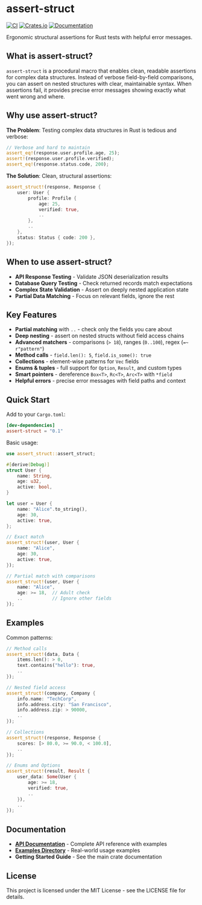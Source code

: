 # assert-struct

[![CI](https://github.com/carllerche/assert-struct/actions/workflows/ci.yml/badge.svg?branch=main)](https://github.com/carllerche/assert-struct/actions/workflows/ci.yml)
[![Crates.io](https://img.shields.io/crates/v/assert-struct.svg)](https://crates.io/crates/assert-struct)
[![Documentation](https://docs.rs/assert-struct/badge.svg)](https://docs.rs/assert-struct)

Ergonomic structural assertions for Rust tests with helpful error messages.

## What is assert-struct?

`assert-struct` is a procedural macro that enables clean, readable assertions for complex data structures. Instead of verbose field-by-field comparisons, you can assert on nested structures with clear, maintainable syntax. When assertions fail, it provides precise error messages showing exactly what went wrong and where.

## Why use assert-struct?

**The Problem**: Testing complex data structures in Rust is tedious and verbose:

```rust
// Verbose and hard to maintain
assert_eq!(response.user.profile.age, 25);
assert!(response.user.profile.verified);
assert_eq!(response.status.code, 200);
```

**The Solution**: Clean, structural assertions:

```rust
assert_struct!(response, Response {
    user: User {
        profile: Profile {
            age: 25,
            verified: true,
            ..
        },
        ..
    },
    status: Status { code: 200 },
});
```

## When to use assert-struct?

- **API Response Testing** - Validate JSON deserialization results
- **Database Query Testing** - Check returned records match expectations
- **Complex State Validation** - Assert on deeply nested application state
- **Partial Data Matching** - Focus on relevant fields, ignore the rest

## Key Features

- **Partial matching** with `..` - check only the fields you care about
- **Deep nesting** - assert on nested structs without field access chains
- **Advanced matchers** - comparisons (`> 18`), ranges (`0..100`), regex (`=~ r"pattern"`)
- **Method calls** - `field.len(): 5`, `field.is_some(): true`
- **Collections** - element-wise patterns for `Vec` fields
- **Enums & tuples** - full support for `Option`, `Result`, and custom types
- **Smart pointers** - dereference `Box<T>`, `Rc<T>`, `Arc<T>` with `*field`
- **Helpful errors** - precise error messages with field paths and context

## Quick Start

Add to your `Cargo.toml`:

```toml
[dev-dependencies]
assert-struct = "0.1"
```

Basic usage:

```rust
use assert_struct::assert_struct;

#[derive(Debug)]
struct User {
    name: String,
    age: u32,
    active: bool,
}

let user = User {
    name: "Alice".to_string(),
    age: 30,
    active: true,
};

// Exact match
assert_struct!(user, User {
    name: "Alice",
    age: 30,
    active: true,
});

// Partial match with comparisons
assert_struct!(user, User {
    name: "Alice",
    age: >= 18,  // Adult check
    ..           // Ignore other fields
});
```

## Examples

Common patterns:

```rust
// Method calls
assert_struct!(data, Data {
    items.len(): > 0,
    text.contains("hello"): true,
    ..
});

// Nested field access
assert_struct!(company, Company {
    info.name: "TechCorp",
    info.address.city: "San Francisco",
    info.address.zip: > 90000,
    ..
});

// Collections
assert_struct!(response, Response {
    scores: [> 80.0, >= 90.0, < 100.0],
    ..
});

// Enums and Options
assert_struct!(result, Result {
    user_data: Some(User {
        age: >= 18,
        verified: true,
        ..
    }),
    ..
});
```

## Documentation

- **[API Documentation](https://docs.rs/assert-struct)** - Complete API reference with examples
- **[Examples Directory](examples/)** - Real-world usage examples
- **Getting Started Guide** - See the main crate documentation

## License

This project is licensed under the MIT License - see the LICENSE file for details.